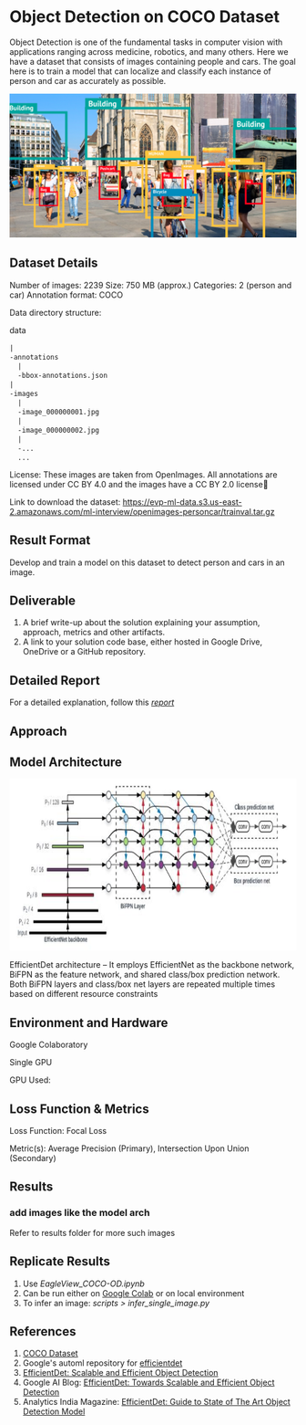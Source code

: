 # Object Detection on COCO Dataset

Object Detection is one of the fundamental tasks in computer vision with applications ranging across medicine, robotics, and many others. Here we have a dataset that consists of images containing people and cars. The goal here is to train a model that can localize and classify each instance of person and car as accurately as possible.

![alt text](https://github.com/learner-subodh/EagleView_COCO-OD/blob/main/OD_Image.jpg?raw=true)

## Dataset Details

Number of images: 2239
Size: 750 MB (approx.)
Categories: 2 (person and car)
Annotation format: COCO

Data directory structure:

  data
  
    |
    -annotations
      |
      -bbox-annotations.json
    |
    -images
      |
      -image_000000001.jpg
      |
      -image_000000002.jpg
      |
      -...
      ...
      
License: These images are taken from OpenImages. All annotations are licensed under CC BY 4.0 and the images have a CC BY 2.0 license

Link to download the dataset: https://evp-ml-data.s3.us-east-2.amazonaws.com/ml-interview/openimages-personcar/trainval.tar.gz

## Result Format

Develop and train a model on this dataset to detect person and cars in an image.

## Deliverable

1. A brief write-up about the solution explaining your assumption, approach, metrics and other artifacts.
2. A link to your solution code base, either hosted in Google Drive, OneDrive or a GitHub repository.

## Detailed Report

For a detailed explanation, follow this *[report]()*

## Approach



## Model Architecture

<img src="https://github.com/learner-subodh/EagleView_COCO-OD/blob/main/EfficientDet_Architecture.jpg?raw=true" width="1400" height="300">

EfficientDet architecture – It employs EfficientNet as the backbone network, BiFPN as the feature network, and shared class/box prediction network. Both BiFPN layers and class/box net layers are repeated multiple times based on different resource constraints

## Environment and Hardware

Google Colaboratory

Single GPU

GPU Used:

## Loss Function & Metrics

Loss Function: Focal Loss

Metric(s): Average Precision (Primary), Intersection Upon Union (Secondary)

## Results

### add images like the model arch
Refer to results folder for more such images

## Replicate Results

1. Use *EagleView_COCO-OD.ipynb*
2. Can be run either on [Google Colab](https://colab.research.google.com/notebooks/intro.ipynb) or on local environment
3. To infer an image: 
    *scripts > infer_single_image.py*

## References

1. [COCO Dataset](https://cocodataset.org/#home)
2. Google's automl repository for [efficientdet](https://github.com/google/automl/tree/master/efficientdet)
3. [EfficientDet: Scalable and Efficient Object Detection](https://arxiv.org/pdf/1911.09070.pdf)
4. Google AI Blog: [EfficientDet: Towards Scalable and Efficient Object Detection](https://ai.googleblog.com/2020/04/efficientdet-towards-scalable-and.html)
5. Analytics India Magazine: [EfficientDet: Guide to State of The Art Object Detection Model](https://analyticsindiamag.com/efficientdet/)
